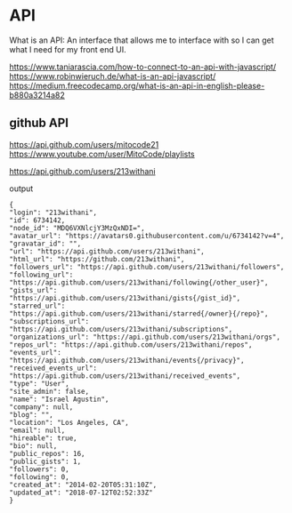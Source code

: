 # API
What is an API: An interface that allows me to interface with so I can get what I need for my front end UI.

https://www.taniarascia.com/how-to-connect-to-an-api-with-javascript/
https://www.robinwieruch.de/what-is-an-api-javascript/
https://medium.freecodecamp.org/what-is-an-api-in-english-please-b880a3214a82

## github API
https://api.github.com/users/mitocode21
https://www.youtube.com/user/MitoCode/playlists

https://api.github.com/users/213withani

output
```
{
"login": "213withani",
"id": 6734142,
"node_id": "MDQ6VXNlcjY3MzQxNDI=",
"avatar_url": "https://avatars0.githubusercontent.com/u/6734142?v=4",
"gravatar_id": "",
"url": "https://api.github.com/users/213withani",
"html_url": "https://github.com/213withani",
"followers_url": "https://api.github.com/users/213withani/followers",
"following_url": "https://api.github.com/users/213withani/following{/other_user}",
"gists_url": "https://api.github.com/users/213withani/gists{/gist_id}",
"starred_url": "https://api.github.com/users/213withani/starred{/owner}{/repo}",
"subscriptions_url": "https://api.github.com/users/213withani/subscriptions",
"organizations_url": "https://api.github.com/users/213withani/orgs",
"repos_url": "https://api.github.com/users/213withani/repos",
"events_url": "https://api.github.com/users/213withani/events{/privacy}",
"received_events_url": "https://api.github.com/users/213withani/received_events",
"type": "User",
"site_admin": false,
"name": "Israel Agustin",
"company": null,
"blog": "",
"location": "Los Angeles, CA",
"email": null,
"hireable": true,
"bio": null,
"public_repos": 16,
"public_gists": 1,
"followers": 0,
"following": 0,
"created_at": "2014-02-20T05:31:10Z",
"updated_at": "2018-07-12T02:52:33Z"
}

```

